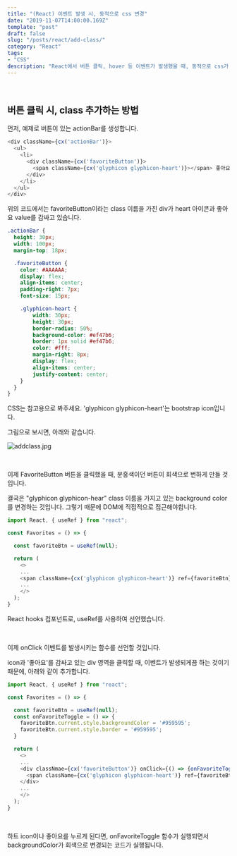 ```yaml
---
title: "(React) 이벤트 발생 시, 동적으로 css 변경"
date: "2019-11-07T14:00:00.169Z"
template: "post"
draft: false
slug: "/posts/react/add-class/"
category: "React"
tags:
- "CSS"
description: "React에서 버튼 클릭, hover 등 이벤트가 발생했을 때, 동적으로 css가 변경되도록 하는 방법"
---
```


<br>

## 버튼 클릭 시, class 추가하는 방법

먼저, 예제로 버튼이 있는 actionBar를 생성합니다.

``` JavaScript
<div className={cx('actionBar')}>
  <ul>
    <li>
      <div className={cx('favoriteButton')}>
        <span className={cx('glyphicon glyphicon-heart')}></span> 좋아요
      </div>
    </li>
  </ul>
</div>
```

위의 코드에서는 favoriteButton이라는 class 이름을 가진 div가 heart 아이콘과 좋아요 value를 감싸고 있습니다.

``` CSS
.actionBar {
  height: 30px;
  width: 100px;
  margin-top: 18px;

  .favoriteButton {
    color: #AAAAAA;
    display: flex;
    align-items: center;
    padding-right: 7px;
    font-size: 15px;

    .glyphicon-heart {
        width: 30px;
        height: 30px;
        border-radius: 50%;
        background-color: #ef47b6;
        border: 1px solid #ef47b6;
        color: #fff;
        margin-right: 8px;
        display: flex;
        align-items: center;
        justify-content: center;
    }
  }
}
```

CSS는 참고용으로 봐주세요. 'glyphicon glyphicon-heart'는 bootstrap icon입니다.

그림으로 보시면, 아래와 같습니다.

![addclass.jpg](/media/addclass.jpg)  

<br>

이제 FavoriteButton 버튼을 클릭했을 때, 분홍색이던 버튼이 회색으로 변하게 만들 것입니다.


결국은 "glyphicon glyphicon-hear" class 이름을 가지고 있는 background color를 변경하는 것입니다. 그렇기 때문에 DOM에 직접적으로 접근해야합니다.

``` JavaScript
import React, { useRef } from "react";

const Favorites = () => {

  const favoriteBtn = useRef(null);

  return (
    <>
    ...
    <span className={cx('glyphicon glyphicon-heart')} ref={favoriteBtn}></span>
    ...
    </>
  );
}
```

React hooks 컴포넌트로, useRef를 사용하여 선언했습니다.

<br>

이제 onClick 이벤트를 발생시키는 함수를 선언할 것입니다.

icon과 '좋아요'를 감싸고 있는 div 영역을 클릭할 때, 이벤트가 발생되게끔 하는 것이기 때문에, 아래와 같이 추가합니다.

``` JavaScript
import React, { useRef } from "react";

const Favorites = () => {

  const favoriteBtn = useRef(null);
  const onFavoriteToggle = () => {
    favoriteBtn.current.style.backgroundColor = '#959595';
    favoriteBtn.current.style.border = '#959595';
  }

  return (
    <>
    ...
    <div classNmae={cx('favoriteButton')} onClick={() => {onFavoriteToggle();}}>
      <span className={cx('glyphicon glyphicon-heart')} ref={favoriteBtn}></span> 좋아요
    </div>
    ...
    </>
  );
}
```

<br>

하트 icon이나 좋아요를 누르게 된다면, onFavoriteToggle 함수가 실행되면서 backgroundColor가 회색으로 변경되는 코드가 실행됩니다.
